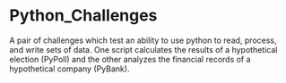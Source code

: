 # Python_Challenges

A pair of challenges which test an ability to use python to read, process, and write sets of data. One script calculates the results of a hypothetical election (PyPoll) and the other analyzes the financial records of a hypothetical company (PyBank).
